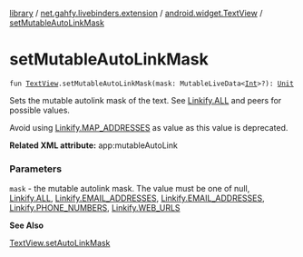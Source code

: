 [library](../../index.md) / [net.gahfy.livebinders.extension](../index.md) / [android.widget.TextView](index.md) / [setMutableAutoLinkMask](./set-mutable-auto-link-mask.md)

# setMutableAutoLinkMask

`fun `[`TextView`](https://developer.android.com/reference/android/widget/TextView.html)`.setMutableAutoLinkMask(mask: MutableLiveData<`[`Int`](https://kotlinlang.org/api/latest/jvm/stdlib/kotlin/-int/index.html)`>?): `[`Unit`](https://kotlinlang.org/api/latest/jvm/stdlib/kotlin/-unit/index.html)

Sets the mutable autolink mask of the text. See [Linkify.ALL](https://developer.android.com/reference/android/text/util/Linkify.html#ALL) and peers for possible
values.

Avoid using [Linkify.MAP_ADDRESSES](https://developer.android.com/reference/android/text/util/Linkify.html#MAP_ADDRESSES) as value as this value is deprecated.

**Related XML attribute:** app:mutableAutoLink

### Parameters

`mask` - the mutable autolink mask. The value must be one of null, [Linkify.ALL](https://developer.android.com/reference/android/text/util/Linkify.html#ALL),
[Linkify.EMAIL_ADDRESSES](https://developer.android.com/reference/android/text/util/Linkify.html#EMAIL_ADDRESSES), [Linkify.EMAIL_ADDRESSES](https://developer.android.com/reference/android/text/util/Linkify.html#EMAIL_ADDRESSES), [Linkify.PHONE_NUMBERS](https://developer.android.com/reference/android/text/util/Linkify.html#PHONE_NUMBERS), [Linkify.WEB_URLS](https://developer.android.com/reference/android/text/util/Linkify.html#WEB_URLS)

**See Also**

[TextView.setAutoLinkMask](https://developer.android.com/reference/android/widget/TextView.html#setAutoLinkMask(int))

